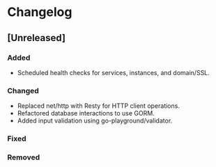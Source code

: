 # Changelog

## [Unreleased]

### Added
- Scheduled health checks for services, instances, and domain/SSL.

### Changed
- Replaced net/http with Resty for HTTP client operations.
- Refactored database interactions to use GORM.
- Added input validation using go-playground/validator.

### Fixed

### Removed


